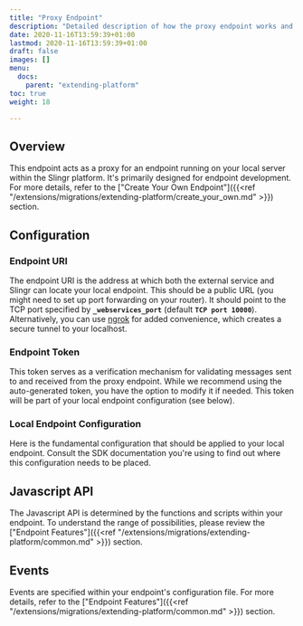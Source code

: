 ```yaml
---
title: "Proxy Endpoint"
description: "Detailed description of how the proxy endpoint works and its configuration."
date: 2020-11-16T13:59:39+01:00
lastmod: 2020-11-16T13:59:39+01:00
draft: false
images: []
menu:
  docs:
    parent: "extending-platform"
toc: true
weight: 18

---
```


## **Overview**
This endpoint acts as a proxy for an endpoint running on your local server within the Slingr platform. It's primarily designed for endpoint development. For more details, refer to the ["Create Your Own Endpoint"]({{<ref "/extensions/migrations/extending-platform/create_your_own.md" >}}) section.

## **Configuration**

### Endpoint URI
The endpoint URI is the address at which both the external service and Slingr can locate your local endpoint. This should be a public URL (you might need to set up port forwarding on your router). It should point to the TCP port specified by **`_webservices_port`** (default **`TCP port 10000`**). Alternatively, you can use [ngrok](https://ngrok.com/) for added convenience, which creates a secure tunnel to your localhost.

### Endpoint Token
This token serves as a verification mechanism for validating messages sent to and received from the proxy endpoint. While we recommend using the auto-generated token, you have the option to modify it if needed. This token will be part of your local endpoint configuration (see below).

### Local Endpoint Configuration
Here is the fundamental configuration that should be applied to your local endpoint. Consult the SDK documentation you're using to find out where this configuration needs to be placed.

## **Javascript API**
The Javascript API is determined by the functions and scripts within your endpoint. To understand the range of possibilities, please review the ["Endpoint Features"]({{<ref "/extensions/migrations/extending-platform/common.md" >}}) section.

## **Events**
Events are specified within your endpoint's configuration file. For more details, refer to the ["Endpoint Features"]({{<ref "/extensions/migrations/extending-platform/common.md" >}}) section.

